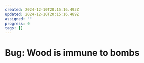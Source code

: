 ```yaml
---
created: 2024-12-10T20:15:16.493Z
updated: 2024-12-10T20:15:16.489Z
assigned: ""
progress: 0
tags: []
---
```


# Bug: Wood is immune to bombs
